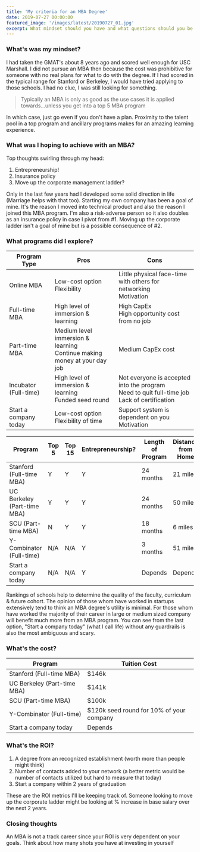 ```yaml
---
title: 'My criteria for an MBA Degree'
date: 2019-07-27 00:00:00
featured_image: '/images/latest/20190727_01.jpg'
excerpt: What mindset should you have and what questions should you be asking yourself before you pursuit a Masters of Business degree?
---
```


### What's was my mindset?
I had taken the GMAT's about 8 years ago and scored well enough for USC Marshall. I did not pursue an MBA then because the cost was prohibitive for someone with no real plans for what to do with the degree. If I had scored in the typical range for Stanford or Berkeley, I would have tried applying to those schools. I had no clue, I was still looking for something.

> Typically an MBA is only as good as the use cases it is applied towards...unless you get into a top 5 MBA program

In which case, just go even if you don't have a plan. Proximity to the talent pool in a top program and ancillary programs makes for an amazing learning experience.

### What was I hoping to achieve with an MBA?
Top thoughts swirling through my head:
1. Entrepreneurship!
2. Insurance policy
3. Move up the corporate management ladder?

Only in the last few years had I developed some solid direction in life (Marriage helps with that too). Starting my own company has been a goal of mine. It's the reason I moved into technical product and also the reason I joined this MBA program. I'm also a risk-adverse person so it also doubles as an insurance policy in case I pivot from #1. Moving up the corporate ladder isn't a goal of mine but is a possible consequence of #2.   

### What programs did I explore?
| Program Type | Pros | Cons |
|--------------|------|------|
| Online MBA | Low-cost option<br>Flexibility	|	Little physical face-time with others for networking<br>Motivation |
| Full-time MBA | High level of immersion & learning | High CapEx<br>High opportunity cost from no job |
| Part-time MBA | Medium level immersion & learning<br>Continue making money at your day job | Medium CapEx cost |
| Incubator (Full-time) | High level of immersion & learning<br>Funded seed round<br> | Not everyone is accepted into the program<br>Need to quit full-time job<br>Lack of certification |
| Start a company today	| Low-cost option<br>Flexibility of time | Support system is dependent on you<br>Motivation |

| Program | Top 5 | Top 15 | Entrepreneurship? | Length of Program | Distance from Home |
|---------|-------|--------|-------------------|-------------------|--------------------|
| Stanford (Full-time MBA) | Y	|	Y |	Y	|	24 months | 21 miles |
| UC Berkeley (Part-time MBA) | Y | Y | Y | 24 months | 50 miles |
| SCU (Part-time MBA) | N | Y | Y | 18 months | 6 miles |
| Y-Combinator (Full-time) | N/A | N/A | Y | 3 months | 51 miles |
| Start a company today	| N/A | N/A | Y | Depends | Depends |

Rankings of schools help to determine the quality of the faculty, curriculum & future cohort. The opinion of those whom have worked in startups extensively tend to think an MBA degree's utility is minimal. For those whom have worked the majority of their career in large or medium sized company will benefit much more from an MBA program. You can see from the last option, "Start a company today" (what I call life) without any guardrails is also the most ambiguous and scary.

### What's the cost?
| Program |	Tuition Cost |
|---------|--------------|
| Stanford (Full-time MBA) | $146k |
| UC Berkeley (Part-time MBA) | $141k |
| SCU (Part-time MBA)	| $100k |
| Y-Combinator (Full-time)| $120k seed round for 10% of your company |
| Start a company today	| Depends |

### What's the ROI?
1. A degree from an recognized establishment (worth more than people might think)
2. Number of contacts added to your network (a better metric would be number of contacts utilized but hard to measure that today)
3. Start a company within 2 years of graduation

These are the ROI metrics I'll be keeping track of. Someone looking to move up the corporate ladder might be looking at % increase in base salary over the next 2 years.

### Closing thoughts
An MBA is not a track career since your ROI is very dependent on your goals. Think about how many shots you have at investing in yourself   
